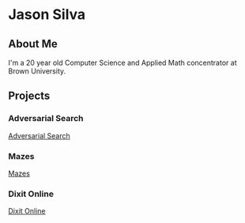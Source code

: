 # Jason Silva

## About Me
I'm a 20 year old Computer Science and Applied Math concentrator at Brown University.
    
    
## Projects


### Adversarial Search

[Adversarial Search](https://github.com/Xzero864/Adversarial-Search)




### Mazes

[Mazes](https://github.com/Xzero864/Mazes)





### Dixit Online

[Dixit Online](https://github.com/Xzero864/DixitOnline)

